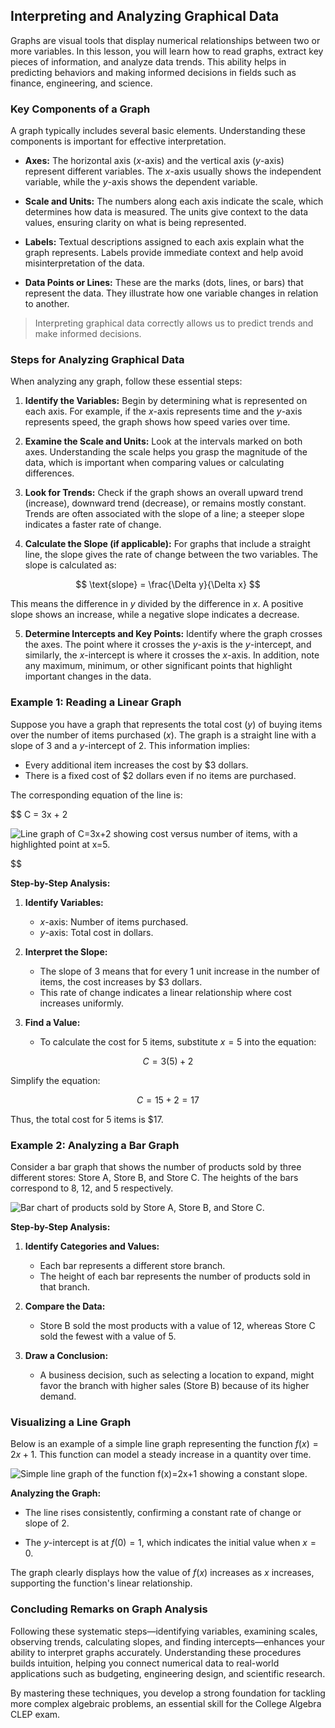 ## Interpreting and Analyzing Graphical Data

Graphs are visual tools that display numerical relationships between two or more variables. In this lesson, you will learn how to read graphs, extract key pieces of information, and analyze data trends. This ability helps in predicting behaviors and making informed decisions in fields such as finance, engineering, and science.

### Key Components of a Graph

A graph typically includes several basic elements. Understanding these components is important for effective interpretation.

- **Axes:** The horizontal axis ($x$-axis) and the vertical axis ($y$-axis) represent different variables. The $x$-axis usually shows the independent variable, while the $y$-axis shows the dependent variable.

- **Scale and Units:** The numbers along each axis indicate the scale, which determines how data is measured. The units give context to the data values, ensuring clarity on what is being represented.

- **Labels:** Textual descriptions assigned to each axis explain what the graph represents. Labels provide immediate context and help avoid misinterpretation of the data.

- **Data Points or Lines:** These are the marks (dots, lines, or bars) that represent the data. They illustrate how one variable changes in relation to another.

> Interpreting graphical data correctly allows us to predict trends and make informed decisions.

### Steps for Analyzing Graphical Data

When analyzing any graph, follow these essential steps:

1. **Identify the Variables:** Begin by determining what is represented on each axis. For example, if the $x$-axis represents time and the $y$-axis represents speed, the graph shows how speed varies over time.

2. **Examine the Scale and Units:** Look at the intervals marked on both axes. Understanding the scale helps you grasp the magnitude of the data, which is important when comparing values or calculating differences.

3. **Look for Trends:** Check if the graph shows an overall upward trend (increase), downward trend (decrease), or remains mostly constant. Trends are often associated with the slope of a line; a steeper slope indicates a faster rate of change.

4. **Calculate the Slope (if applicable):** For graphs that include a straight line, the slope gives the rate of change between the two variables. The slope is calculated as:

$$
\text{slope} = \frac{\Delta y}{\Delta x}
$$

This means the difference in $y$ divided by the difference in $x$. A positive slope shows an increase, while a negative slope indicates a decrease.

5. **Determine Intercepts and Key Points:** Identify where the graph crosses the axes. The point where it crosses the $y$-axis is the $y$-intercept, and similarly, the $x$-intercept is where it crosses the $x$-axis. In addition, note any maximum, minimum, or other significant points that highlight important changes in the data.

### Example 1: Reading a Linear Graph

Suppose you have a graph that represents the total cost ($y$) of buying items over the number of items purchased ($x$). The graph is a straight line with a slope of $3$ and a $y$-intercept of $2$. This information implies:

- Every additional item increases the cost by $3 dollars.
- There is a fixed cost of $2 dollars even if no items are purchased.

The corresponding equation of the line is:

$$
C = 3x + 2


![Line graph of C=3x+2 showing cost versus number of items, with a highlighted point at x=5.](images/plot_1_11-02-lesson-interpreting-and-analyzing-graphical-data.md.png)


$$

**Step-by-Step Analysis:**

1. **Identify Variables:**
   - $x$-axis: Number of items purchased.
   - $y$-axis: Total cost in dollars.

2. **Interpret the Slope:**
   - The slope of $3$ means that for every 1 unit increase in the number of items, the cost increases by $3 dollars.
   - This rate of change indicates a linear relationship where cost increases uniformly.

3. **Find a Value:**
   - To calculate the cost for 5 items, substitute $x=5$ into the equation:

$$
C = 3(5) + 2
$$

Simplify the equation:

$$
C = 15 + 2 = 17
$$

Thus, the total cost for 5 items is $17.

### Example 2: Analyzing a Bar Graph

Consider a bar graph that shows the number of products sold by three different stores: Store A, Store B, and Store C. The heights of the bars correspond to 8, 12, and 5 respectively.


![Bar chart of products sold by Store A, Store B, and Store C.](images/plot_2_11-02-lesson-interpreting-and-analyzing-graphical-data.md.png)



**Step-by-Step Analysis:**

1. **Identify Categories and Values:**
   - Each bar represents a different store branch.
   - The height of each bar represents the number of products sold in that branch.

2. **Compare the Data:**
   - Store B sold the most products with a value of 12, whereas Store C sold the fewest with a value of 5.

3. **Draw a Conclusion:**
   - A business decision, such as selecting a location to expand, might favor the branch with higher sales (Store B) because of its higher demand.

### Visualizing a Line Graph

Below is an example of a simple line graph representing the function $f(x)=2x+1$. This function can model a steady increase in a quantity over time.


![Simple line graph of the function f(x)=2x+1 showing a constant slope.](images/plot_3_11-02-lesson-interpreting-and-analyzing-graphical-data.md.png)



<!-- tikzpicture -->

**Analyzing the Graph:**

- The line rises consistently, confirming a constant rate of change or slope of $2$.

- The $y$-intercept is at $f(0)=1$, which indicates the initial value when $x=0$.

The graph clearly displays how the value of $f(x)$ increases as $x$ increases, supporting the function's linear relationship.

### Concluding Remarks on Graph Analysis

Following these systematic steps—identifying variables, examining scales, observing trends, calculating slopes, and finding intercepts—enhances your ability to interpret graphs accurately. Understanding these procedures builds intuition, helping you connect numerical data to real-world applications such as budgeting, engineering design, and scientific research.

By mastering these techniques, you develop a strong foundation for tackling more complex algebraic problems, an essential skill for the College Algebra CLEP exam.